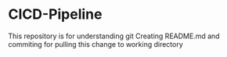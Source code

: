 # CICD-Pipeline
This repository is for understanding git 
Creating README.md and commiting for pulling this change to working directory
